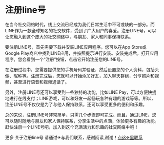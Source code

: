# 注册line号

在当今社交网络时代，线上交流已经成为我们日常生活中不可或缺的一部分。而LINE作为一款全球知名的社交软件，受到了广大用户的喜爱。注册LINE号，可以让您融入到这个庞大的社交网络中，与朋友、家人和同事保持联系。

要注册LINE号，首先需要下载并安装LINE应用程序。您可以在App Store或Google Play商店中找到LINE应用，并按照提示进行安装。安装完成后，打开应用程序，您会看到一个“注册”按钮，点击它开始注册您的LINE号。

在注册过程中，您需要提供您的手机号码并验证，然后设置您的个人资料，包括头像、昵称等。注册完成后，您就可以开始添加好友，加入聊天群组，分享照片和视频，甚至进行语音和视频通话了。

另外，注册LINE号还可以享受到一些独特的功能，比如LINE Pay，可以方便快捷地进行在线支付；LINE游戏，可以和好友一起畅玩各种有趣的游戏等等。所以，注册LINE号不仅仅是为了与他人保持联系，还可以享受更多的便利和乐趣。

总的来说，注册LINE号非常简单，只需几个步骤即可完成。而且，通过LINE，您可以随时随地与朋友和家人保持联系，分享生活中的点滴，体验更多有趣的功能。赶快注册一个LINE号吧，加入到这个充满活力和乐趣的社交网络中吧！

更多 关于注册line号 请通过✈与我们联系，感谢阅读,谢谢！[点这✈里联系](https://www.k02.cc)